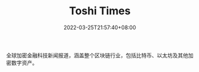﻿---
weight: 
title: "Toshi Times"
description: "全球加密金融科技新闻报道，涵盖整个区块链行业，包括比特币、以太坊及其他加密数字资产"
date: 2022-03-25T21:57:40+08:00
lastmod: 2022-03-25T16:45:40+08:00
draft: false
authors: ["Metabd"]
featuredImage: "toshi-times.jpg"
link: ""
tags: ["元宇宙资讯","Toshi Times"]
categories: ["navigation"]
navigation: ["元宇宙资讯"]
lightgallery: true
toc: true
pinned: false
recommend: false
recommend1: false
---
全球加密金融科技新闻报道，涵盖整个区块链行业，包括比特币、以太坊及其他加密数字资产。
